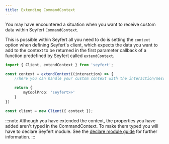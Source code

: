 ```yaml
---
title: Extending CommandContext
---
```


You may have encountered a situation when you want to receive custom data within Seyfert `CommandContext`.

This is possible within Seyfert all you need to do is setting the `context` option when defining Seyfert's client, which expects the data you want to add to the context to be returned in the first parameter callback of a function predefined by Seyfert called `extendContext`.

```ts showLineNumbers copy wrap
import { Client, extendContext } from 'seyfert';

const context = extendContext((interaction) => {
    //here you can handle your custom context with the interaction/message of your command

    return {
        myCoolProp: 'seyfert>>'
    }
})

const client = new Client({ context });
```

:::note
Although you have extended the context, the properties you have added aren't typed in the CommandContext. To make them typed you will have to declare Seyfert module. See the [declare module guide](/guides/declare-module) for further information.
:::
